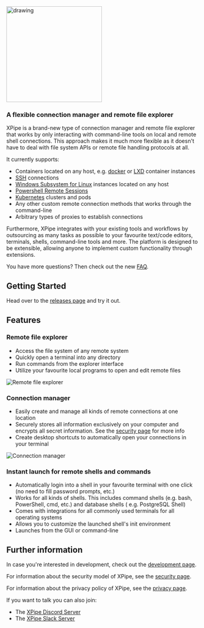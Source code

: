 <img src="https://user-images.githubusercontent.com/72509152/213873342-7638e830-8a95-4b5d-ad3e-5a9a0b4bf538.png" alt="drawing" width="250"/>

### A flexible connection manager and remote file explorer

XPipe is a brand-new type of connection manager and remote file explorer that works by only interacting with command-line
tools on local and remote shell connections.
This approach makes it much more flexible as it doesn't have to deal with file system APIs or remote file handling
protocols at all.

It currently supports:
- Containers located on any host, e.g. [docker](https://www.docker.com/) or [LXD](https://linuxcontainers.org/lxd/introduction/) container instances
- [SSH](https://www.ssh.com/academy/ssh/protocol) connections
- [Windows Subsystem for Linux](https://ubuntu.com/wsl) instances located on any host
- [Powershell Remote Sessions](https://learn.microsoft.com/en-us/powershell/scripting/learn/remoting/running-remote-commands?view=powershell-7.3)
- [Kubernetes](https://kubernetes.io/) clusters and pods
- Any other custom remote connection methods that works through the command-line
- Arbitrary types of proxies to establish connections

Furthermore, XPipe integrates with your existing tools and workflows
by outsourcing as many tasks as possible to your favourite
text/code editors, terminals, shells, command-line tools and more.
The platform is designed to be extensible, allowing anyone
to implement custom functionality through extensions.

You have more questions? Then check out the new [FAQ](/FAQ.md).

## Getting Started

Head over to the [releases page](https://github.com/xpipe-io/xpipe/releases/latest) and try it out.

## Features

### Remote file explorer

- Access the file system of any remote system
- Quickly open a terminal into any directory
- Run commands from the explorer interface
- Utilize your favourite local programs to open and edit remote files

![Remote file explorer](https://user-images.githubusercontent.com/72509152/230100929-4476f76c-ea81-43d9-ac4a-b3b02df2334e.png)

### Connection manager

- Easily create and manage all kinds of remote connections at one location
- Securely stores all information exclusively on your computer and encrypts all secret information. See
  the [security page](/SECURITY.md) for more info
- Create desktop shortcuts to automatically open your connections in your terminal

![Connection manager](https://user-images.githubusercontent.com/72509152/230098966-000596ca-8167-4cb8-8ada-f6b3a7d482e2.png)

### Instant launch for remote shells and commands

- Automatically login into a shell in your favourite terminal with one click (no need to fill password prompts, etc.)
- Works for all kinds of shells. This includes command shells (e.g. bash, PowerShell, cmd, etc.) and database shells (
  e.g. PostgreSQL Shell)
- Comes with integrations for all commonly used terminals for all operating systems
- Allows you to customize the launched shell's init environment
- Launches from the GUI or command-line

## Further information

In case you're interested in development, check out the [development page](/DEVELOPMENT.md).

For information about the security model of XPipe, see the [security page](/SECURITY.md).

For information about the privacy policy of XPipe, see the [privacy page](/PRIVACY.md).

If you want to talk you can also join:

- The [XPipe Discord Server](https://discord.gg/8y89vS8cRb)
- The [XPipe Slack Server](https://join.slack.com/t/XPipe/shared_invite/zt-1awjq0t5j-5i4UjNJfNe1VN4b_auu6Cg)
